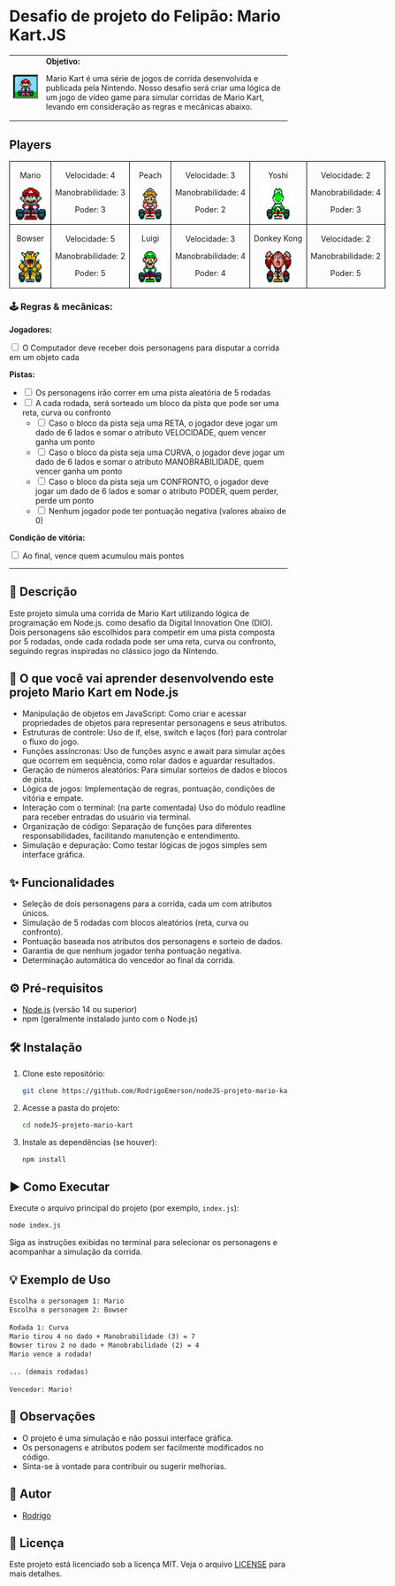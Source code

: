 <h1>Desafio de projeto do Felipão: Mario Kart.JS</h1>

  <table>
        <tr>
            <td>
                <img src="./docs/header.gif" alt="Mario Kart" width="200">
            </td>
            <td>
                <b>Objetivo:</b>
                <p>Mario Kart é uma série de jogos de corrida desenvolvida e publicada pela Nintendo. Nosso desafio será criar uma lógica de um jogo de vídeo game para simular corridas de Mario Kart, levando em consideração as regras e mecânicas abaixo.</p>
            </td>
        </tr>
    </table>

<h2>Players</h2>
      <table style="border-collapse: collapse; width: 800px; margin: 0 auto;">
        <tr>
            <td style="border: 1px solid black; text-align: center;">
                <p>Mario</p>
                <img src="./docs/mario.gif" alt="Mario Kart" width="60" height="60">
            </td>
            <td style="border: 1px solid black; text-align: center;">
                <p>Velocidade: 4</p>
                <p>Manobrabilidade: 3</p>
                <p>Poder: 3</p>
            </td>
             <td style="border: 1px solid black; text-align: center;">
                <p>Peach</p>
                <img src="./docs/peach.gif" alt="Mario Kart" width="60" height="60">
            </td>
            <td style="border: 1px solid black; text-align: center;">
                <p>Velocidade: 3</p>
                <p>Manobrabilidade: 4</p>
                <p>Poder: 2</p>
            </td>
              <td style="border: 1px solid black; text-align: center;">
                <p>Yoshi</p>
                <img src="./docs/yoshi.gif" alt="Mario Kart" width="60" height="60">
            </td>
            <td style="border: 1px solid black; text-align: center;">
                <p>Velocidade: 2</p>
                <p>Manobrabilidade: 4</p>
                <p>Poder: 3</p>
            </td>
        </tr>
        <tr>
            <td style="border: 1px solid black; text-align: center;">
                <p>Bowser</p>
                <img src="./docs/bowser.gif" alt="Mario Kart" width="60" height="60">
            </td>
            <td style="border: 1px solid black; text-align: center;">
                <p>Velocidade: 5</p>
                <p>Manobrabilidade: 2</p>
                <p>Poder: 5</p>
            </td>
            <td style="border: 1px solid black; text-align: center;">
                <p>Luigi</p>
                <img src="./docs/luigi.gif" alt="Mario Kart" width="60" height="60">
            </td>
            <td style="border: 1px solid black; text-align: center;">
                <p>Velocidade: 3</p>
                <p>Manobrabilidade: 4</p>
                <p>Poder: 4</p>
            </td>
            <td style="border: 1px solid black; text-align: center;">
                <p>Donkey Kong</p>
                <img src="./docs/dk.gif" alt="Mario Kart" width="60" height="60">
            </td>
            <td style="border: 1px solid black; text-align: center;">
                <p>Velocidade: 2</p>
                <p>Manobrabilidade: 2</p>
                <p>Poder: 5</p>
            </td>
        </tr>
    </table>

<p></p>

<h3>🕹️ Regras & mecânicas:</h3>

<b>Jogadores:</b>

<input type="checkbox" id="jogadores-item" />
<label for="jogadores-item">O Computador deve receber dois personagens para disputar a corrida em um objeto cada</label>

<b>Pistas:</b>

<ul>
  <li><input type="checkbox" id="pistas-1-item" /> <label for="pistas-1-item">Os personagens irão correr em uma pista aleatória de 5 rodadas</label></li>
  <li><input type="checkbox" id="pistas-2-item" /> <label for="pistas-2-item">A cada rodada, será sorteado um bloco da pista que pode ser uma reta, curva ou confronto</label>
    <ul>
      <li><input type="checkbox" id="pistas-2-1-item" /> <label for="pistas-2-1-item">Caso o bloco da pista seja uma RETA, o jogador deve jogar um dado de 6 lados e somar o atributo VELOCIDADE, quem vencer ganha um ponto</label></li>
      <li><input type="checkbox" id="pistas-2-2-item" /> <label for="pistas-2-2-item">Caso o bloco da pista seja uma CURVA, o jogador deve jogar um dado de 6 lados e somar o atributo MANOBRABILIDADE, quem vencer ganha um ponto</label></li>
      <li><input type="checkbox" id="pistas-2-3-item" /> <label for="pistas-2-3-item">Caso o bloco da pista seja um CONFRONTO, o jogador deve jogar um dado de 6 lados e somar o atributo PODER, quem perder, perde um ponto</label></li>
      <li><input type="checkbox" id="pistas-2-3-item" /> <label for="pistas-2-3-item">Nenhum jogador pode ter pontuação negativa (valores abaixo de 0)</label></li>
    </ul>
  </li>
</ul>

<b>Condição de vitória:</b>

<input type="checkbox" id="vitoria-item" />
<label for="vitoria-item">Ao final, vence quem acumulou mais pontos</label>

---

## 📄 Descrição

Este projeto simula uma corrida de Mario Kart utilizando lógica de programação em Node.js. como desafio da Digital Innovation One (DIO).
 Dois personagens são escolhidos para competir em uma pista composta por 5 rodadas, onde cada rodada pode ser uma reta, curva ou confronto, seguindo regras inspiradas no clássico jogo da Nintendo.

## 📝 O que você vai aprender desenvolvendo este projeto Mario Kart em Node.js

- Manipulação de objetos em JavaScript: Como criar e acessar propriedades de objetos para representar personagens e seus atributos.
- Estruturas de controle: Uso de if, else, switch e laços (for) para controlar o fluxo do jogo.
- Funções assíncronas: Uso de funções async e await para simular ações que ocorrem em sequência, como rolar dados e aguardar resultados.
- Geração de números aleatórios: Para simular sorteios de dados e blocos de pista.
- Lógica de jogos: Implementação de regras, pontuação, condições de vitória e empate.
- Interação com o terminal: (na parte comentada) Uso do módulo readline para receber entradas do usuário via terminal.
- Organização de código: Separação de funções para diferentes responsabilidades, facilitando manutenção e entendimento.
- Simulação e depuração: Como testar lógicas de jogos simples sem interface gráfica. 

## ✨ Funcionalidades

- Seleção de dois personagens para a corrida, cada um com atributos únicos.
- Simulação de 5 rodadas com blocos aleatórios (reta, curva ou confronto).
- Pontuação baseada nos atributos dos personagens e sorteio de dados.
- Garantia de que nenhum jogador tenha pontuação negativa.
- Determinação automática do vencedor ao final da corrida.

## ⚙️ Pré-requisitos

- [Node.js](https://nodejs.org/) (versão 14 ou superior)
- npm (geralmente instalado junto com o Node.js)

## 🛠️ Instalação

1. Clone este repositório:
   ```bash
   git clone https://github.com/RodrigoEmerson/nodeJS-projeto-mario-kart.git
   ```
2. Acesse a pasta do projeto:
   ```bash
   cd nodeJS-projeto-mario-kart
   ```
3. Instale as dependências (se houver):
   ```bash
   npm install
   ```

## ▶️ Como Executar

Execute o arquivo principal do projeto (por exemplo, `index.js`):

```bash
node index.js
```

Siga as instruções exibidas no terminal para selecionar os personagens e acompanhar a simulação da corrida.

## 💡 Exemplo de Uso

```
Escolha o personagem 1: Mario
Escolha o personagem 2: Bowser

Rodada 1: Curva
Mario tirou 4 no dado + Manobrabilidade (3) = 7
Bowser tirou 2 no dado + Manobrabilidade (2) = 4
Mario vence a rodada!

... (demais rodadas)

Vencedor: Mario!
```

## 📝 Observações

- O projeto é uma simulação e não possui interface gráfica.
- Os personagens e atributos podem ser facilmente modificados no código.
- Sinta-se à vontade para contribuir ou sugerir melhorias.


## 👤 Autor

- [Rodrigo](https://github.com/RodrigoEmerson/nodeJS-projeto-mario-kart.git)

## 📄 Licença

Este projeto está licenciado sob a licença MIT. Veja o arquivo [LICENSE](LICENSE) para mais detalhes.

